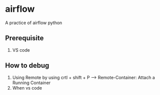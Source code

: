 # airflow
A practice of airflow python


## Prerequisite
1. VS code 

## How to debug
1. Using Remote by using crtl + shift + P --> Remote-Container: Attach a Running Container
2. When vs code